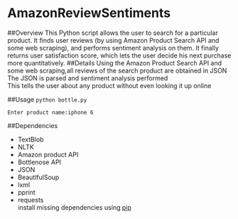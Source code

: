 # AmazonReviewSentiments
##Overview
This Python script allows the user to search for a particular product. It finds user reviews (by using Amazon Product Search API and some web scraping), and performs sentiment analysis on them. It finally returns user satisfaction score, which lets the user decide his next purchase more quantitatively.
##Details
Using the Amazon Product Search API and some web scraping,all reviews of the search product are obtained in JSON</br>
The JSON is parsed and sentiment analysis performed</br>
This tells  the user about any product without even looking it up online 

##Usage
``python bottle.py``<p>
``Enter product name:iphone 6``


##Dependencies
* TextBlob
* NLTK
* Amazon product API
* Bottlenose API
* JSON
* BeautifulSoup
* lxml
* pprint 
* requests</br>
install missing dependencies using [pip](https://pypi.python.org/pypi/pip)
